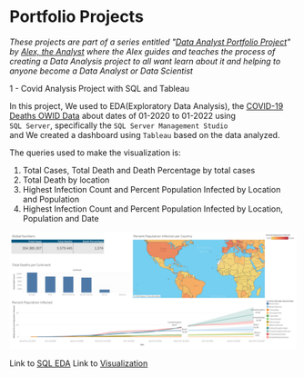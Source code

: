 # Portfolio Projects

<em>These projects are part of a series entitled "[Data Analyst Portfolio Project](https://www.youtube.com/playlist?list=PLUaB-1hjhk8H48Pj32z4GZgGWyylqv85f)" by [Alex, the Analyst](https://www.youtube.com/channel/UC7cs8q-gJRlGwj4A8OmCmXg) where the Alex guides and teaches the process of creating a Data Analysis project to all want learn about it and helping to anyone become a Data Analyst or Data Scientist</em>

1 - Covid Analysis Project with SQL and Tableau

In this project, We used to EDA(Exploratory Data Analysis), the [COVID-19 Deaths OWID Data](https://ourworldindata.org/covid-deaths) about dates of 01-2020 to 01-2022 
using <br> `SQL Server`, specifically the `SQL Server Management Studio`<br>
and We created a dashboard using `Tableau` based on the data analyzed.

The queries used to make the visualization is: 
1. Total Cases, Total Death and Death Percentage by total cases
2. Total Death by location
3. Highest Infection Count and Percent Population Infected by Location and Population
4. Highest Infection Count and Percent Population Infected by Location, Population and Date

<img src="COVID_Dashboard_Image.png">

Link to [SQL EDA](https://github.com/brenascimento/PortfolioProjects/blob/main/COVID%20Portfolio%20Project%20Actual%20Scripts%20in%20Video.sql)
Link to [Visualization](https://public.tableau.com/app/profile/brenno.nascimento.de.oliveira/viz/CovidDashboard2022_16438369581080/Painel1)
